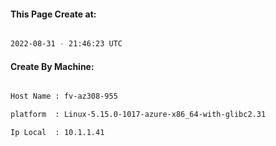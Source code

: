 
   
#### This Page Create at:

```bash

2022-08-31 - 21:46:23 UTC

```

#### Create By Machine:

```bash

Host Name : fv-az308-955

platform  : Linux-5.15.0-1017-azure-x86_64-with-glibc2.31

Ip Local  : 10.1.1.41

```

